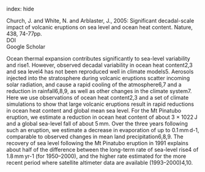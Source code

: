 index: hide

<div class="Citation">

  <div class="Citation-body">
    <div class="Citation-text">Church, J. and White, N. and Arblaster, J., 2005: Significant decadal-scale impact of volcanic eruptions on sea level and ocean heat content. <span class="Article-journal">Nature, </span><span class="Article-volume">438, </span>74-77pp.</div>
    <div class="Citation-links">
      <div class="CitationLink" data-href="https://doi.org/10.1038/nature04237">
        <div class="CitationLink-icon CitationLink-Doi"></div>
        <div class="CitationLink-text">DOI</div>
      </div>
      <div class="CitationLink" data-href="https://scholar.google.com/scholar?q=10.1038/nature04237">
        <div class="CitationLink-icon CitationLink-Scholar"></div>
        <div class="CitationLink-text">Google Scholar</div>
      </div>
    </div>
  </div>
</div>

Ocean thermal expansion contributes significantly to sea-level variability and rise1. However, observed decadal variability in ocean heat content2,3 and sea level4 has not been reproduced well in climate models5. Aerosols injected into the stratosphere during volcanic eruptions scatter incoming solar radiation, and cause a rapid cooling of the atmosphere6,7 and a reduction in rainfall6,8,9, as well as other changes in the climate system7. Here we use observations of ocean heat content2,3 and a set of climate simulations to show that large volcanic eruptions result in rapid reductions in ocean heat content and global mean sea level. For the Mt Pinatubo eruption, we estimate a reduction in ocean heat content of about 3 × 1022 J and a global sea-level fall of about 5 mm. Over the three years following such an eruption, we estimate a decrease in evaporation of up to 0.1 mm d-1, comparable to observed changes in mean land precipitation6,8,9. The recovery of sea level following the Mt Pinatubo eruption in 1991 explains about half of the difference between the long-term rate of sea-level rise4 of 1.8 mm yr-1 (for 1950–2000), and the higher rate estimated for the more recent period where satellite altimeter data are available (1993–2000)4,10.

<div class="Citation-copy">

</div>